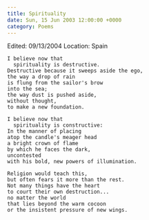 ```yaml
---
title: Spirituality
date: Sun, 15 Jun 2003 12:00:00 +0000
category: Poems
---
```


Edited: 09/13/2004
Location: Spain

    I believe now that  
      spirituality is destructive.  
    Destructive because it sweeps aside the ego,  
    the way a drop of rain  
    is flung from the sailor's brow  
    into the sea;  
    the way dust is pushed aside,  
    without thought,  
    to make a new foundation.

    I believe now that  
      spirituality is constructive:  
    In the manner of placing  
    atop the candle's meager head  
    a bright crown of flame  
    by which he faces the dark,  
    uncontested  
    with his bold, new powers of illumination.

    Religion would teach this,  
    but often fears it more than the rest.  
    Not many things have the heart  
    to court their own destruction...  
    no matter the world  
    that lies beyond the warm cocoon  
    or the insistent pressure of new wings.


